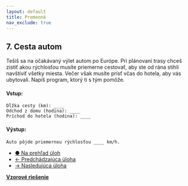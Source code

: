 ```yaml
---
layout: default
title: Premenné
nav_exclude: true
---
```


## 7. Cesta autom
Tešíš sa na očakávaný výlet autom po Európe. Pri plánovaní trasy chceš zistiť akou rýchlosťou musíte priemerne cestovať, aby ste od rána stihli navštíviť všetky miesta. Večer však musíte prísť včas do hotela, aby vás ubytovali. Napíš program, ktorý ti s tým pomôže.

#### Vstup:
```
Dĺžka cesty (km): ____
Odchod z domu (hodina): ____
Príchod do hotela (hodina): ____
```

#### Výstup:
```
Auto pôjde priemernou rýchlosťou ____ km/h.
```

- [&#9679; Na prehľad úloh](/zbierka-uloh.html)
- [&larr; Predchádzajúca úloha](/coding/beginner/1-chapter/6.html)
- [&rarr; Nasledujúca úloha](/coding/beginner/1-chapter/8.html)

[**Vzorové riešenie**](/coding/beginner/1-chapter/7-solve.html)

